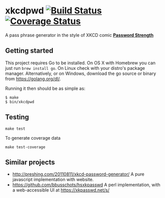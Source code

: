 # xkcdpwd [![Build Status](https://travis-ci.org/wfscheper/xkcdpwd.svg?branch=master)](https://travis-ci.org/wfscheper/xkcdpwd) [![Coverage Status](https://coveralls.io/repos/github/wfscheper/xkcdpwd/badge.svg?branch=master)](https://coveralls.io/github/wfscheper/xkcdpwd?branch=master)

A pass phrase generator in the style of XKCD comic **[Password Strength]**

## Getting started

This project requires Go to be installed. On OS X with Homebrew you can just
run `brew install go`. On Linux check with your distro's package manager.
Alternatively, or on Windows, download the go source or binary from
https://golang.org/dl/.

Running it then should be as simple as:

```console
$ make
$ bin/xkcdpwd
```

## Testing

``make test``

To generate coverage data

``make test-coverage``

## Similar projects

- http://preshing.com/20110811/xkcd-password-generator/
  A pure javascript implementation with website.
- https://github.com/bbusschots/hsxkpasswd
  A perl implementation, with a web-accessible UI at https://xkpasswd.net/s/

[Password Strength]: https://xkcd.com/936/
